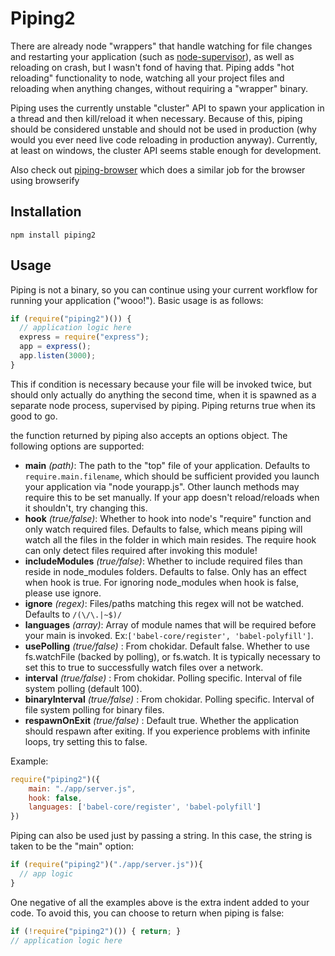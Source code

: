 # Piping2

There are already node "wrappers" that handle watching for file changes and restarting your application (such as [node-supervisor](https://github.com/isaacs/node-supervisor)), as well as reloading on crash, but I wasn't fond of having that.
Piping adds "hot reloading" functionality to node, watching all your project files and reloading when anything changes, without requiring a "wrapper" binary.

Piping uses the currently unstable "cluster" API to spawn your application in a thread and then kill/reload it when necessary. Because of this, piping should be considered unstable and should not be used in production (why would you ever need live code reloading in production anyway). Currently, at least on windows, the cluster API seems stable enough for development.

Also check out [piping-browser](http://github.com/mdlawson/piping-browser) which does a similar job for the browser using browserify

## Installation
```
npm install piping2
```
## Usage

Piping is not a binary, so you can continue using your current workflow for running your application ("wooo!"). Basic usage is as follows:
```javascript
if (require("piping2")()) {
  // application logic here
  express = require("express");
  app = express();
  app.listen(3000);
}
```

This if condition is necessary because your file will be invoked twice, but should only actually do anything the second time, when it is spawned as a separate node process, supervised by piping. Piping returns true when its good to go.

the function returned by piping also accepts an options object. The following options are supported:
- __main__ _(path)_: The path to the "top" file of your application. Defaults to `require.main.filename`, which should be sufficient provided you launch your application via "node yourapp.js". Other launch methods may require this to be set manually. If your app doesn't reload/reloads when it shouldn't, try changing this.
- __hook__ _(true/false)_: Whether to hook into node's "require" function and only watch required files. Defaults to false, which means piping will watch all the files in the folder in which main resides. The require hook can only detect files required after invoking this module!
- __includeModules__ _(true/false)_: Whether to include required files than reside in node_modules folders. Defaults to false. Only has an effect when hook is true. For ignoring node_modules when hook is false, please use ignore.
- __ignore__ _(regex)_: Files/paths matching this regex will not be watched. Defaults to `/(\/\.|~$)/`
- __languages__ _(array)_: Array of module names that will be required before your main is invoked. Ex:`['babel-core/register', 'babel-polyfill']`.
- __usePolling__ _(true/false)_ : From chokidar. Default false. Whether to use fs.watchFile (backed by polling), or fs.watch. It is typically necessary to set this to true to successfully watch files over a network.
- __interval__ _(true/false)_ : From chokidar. Polling specific. Interval of file system polling (default 100).
- __binaryInterval__ _(true/false)_ : From chokidar. Polling specific. Interval of file system polling for binary files.
- __respawnOnExit__ _(true/false)_ : Default true. Whether the application should respawn after exiting. If you experience problems with infinite loops, try setting this to false.

Example:
```javascript
require("piping2")({
    main: "./app/server.js",
    hook: false,
    languages: ['babel-core/register', 'babel-polyfill']
})
```
Piping can also be used just by passing a string. In this case, the string is taken to be the "main" option:
```javascript
if (require("piping2")("./app/server.js")){
  // app logic
}
```
One negative of all the examples above is the extra indent added to your code. To avoid this, you can choose to return when piping is false:

```javascript
if (!require("piping2")()) { return; }
// application logic here
```

